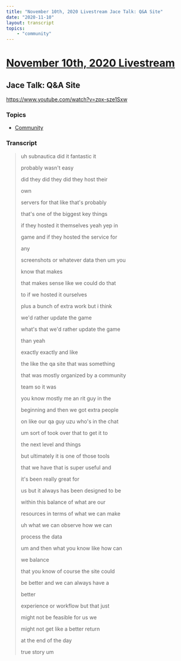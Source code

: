 ```yaml
---
title: "November 10th, 2020 Livestream Jace Talk: Q&A Site"
date: "2020-11-10"
layout: transcript
topics:
    - "community"
---
```

# [November 10th, 2020 Livestream](../2020-11-10.md)
## Jace Talk: Q&A Site
https://www.youtube.com/watch?v=zpx-sze1Sxw

### Topics
* [Community](../topics/community.md)

### Transcript

> uh subnautica did it fantastic it
> 
> probably wasn't easy
> 
> did they did they did they host their
> 
> own
> 
> servers for that like that's probably
> 
> that's one of the biggest key things
> 
> if they hosted it themselves yeah yep in
> 
> game and if they hosted the service for
> 
> any
> 
> screenshots or whatever data then um you
> 
> know that makes
> 
> that makes sense like we could do that
> 
> to if we hosted it ourselves
> 
> plus a bunch of extra work but i think
> 
> we'd rather update the game
> 
> what's that we'd rather update the game
> 
> than yeah
> 
> exactly exactly and like
> 
> the like the qa site that was something
> 
> that was mostly organized by a community
> 
> team so it was
> 
> you know mostly me an rit guy in the
> 
> beginning and then we got extra people
> 
> on like our qa guy uzu who's in the chat
> 
> um sort of took over that to get it to
> 
> the next level and things
> 
> but ultimately it is one of those tools
> 
> that we have that is super useful and
> 
> it's been really great for
> 
> us but it always has been designed to be
> 
> within this balance of what are our
> 
> resources in terms of what we can make
> 
> uh what we can observe how we can
> 
> process the data
> 
> um and then what you know like how can
> 
> we balance
> 
> that you know of course the site could
> 
> be better and we can always have a
> 
> better
> 
> experience or workflow but that just
> 
> might not be feasible for us we
> 
> might not get like a better return
> 
> at the end of the day
> 
> true story um
> 
